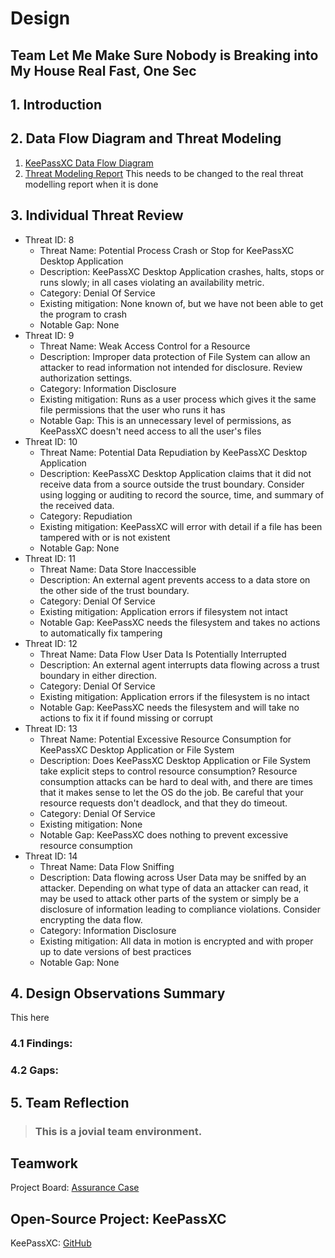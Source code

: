 # Design

## Team Let Me Make Sure Nobody is Breaking into My House Real Fast, One Sec

## 1. Introduction

## 2. Data Flow Diagram and Threat Modeling
  1. [KeePassXC Data Flow Diagram](Design/README.md)
  2. [Threat Modeling Report](https://htmlpreview.github.io/?https://github.com/JCKelley-CYBR/CYBR-8420-SoftwareAssurance/blob/main/Design/Report.htm) This needs to be changed to the real threat modelling report when it is done
## 3. Individual Threat Review
- Threat ID: 8
  - Threat Name: Potential Process Crash or Stop for KeePassXC Desktop Application 
  - Description:	KeePassXC Desktop Application crashes, halts, stops or runs slowly; in all cases violating an availability metric. 
  - Category:	Denial Of Service
  - Existing mitigation: None known of, but we have not been able to get the program to crash
  - Notable Gap: None
- Threat ID: 9
  - Threat Name: Weak Access Control for a Resource  
  - Description:	Improper data protection of File System can allow an attacker to read information not intended for disclosure. Review authorization settings.
  - Category:	Information Disclosure
  - Existing mitigation: Runs as a user process which gives it the same file permissions that the user who runs it has
  - Notable Gap: This is an unnecessary level of permissions, as KeePassXC doesn't need access to all the user's files
- Threat ID: 10
  - Threat Name: Potential Data Repudiation by KeePassXC Desktop Application  
  - Description:	KeePassXC Desktop Application claims that it did not receive data from a source outside the trust boundary. Consider using logging or auditing to record the source, time, and summary of the received data.
  - Category:	Repudiation
  - Existing mitigation: KeePassXC will error with detail if a file has been tampered with or is not existent
  - Notable Gap: None
- Threat ID: 11
  - Threat Name: Data Store Inaccessible  
  - Description:	An external agent prevents access to a data store on the other side of the trust boundary.
  - Category:	Denial Of Service
  - Existing mitigation: Application errors if filesystem not intact
  - Notable Gap: KeePassXC needs the filesystem and takes no actions to automatically fix tampering
- Threat ID: 12
  - Threat Name: Data Flow User Data Is Potentially Interrupted  
  - Description:	An external agent interrupts data flowing across a trust boundary in either direction.
  - Category:	Denial Of Service
  - Existing mitigation: Application errors if the filesystem is no intact 
  - Notable Gap: KeePassXC needs the filesystem and will take no actions to fix it if found missing or corrupt
- Threat ID: 13
  - Threat Name: Potential Excessive Resource Consumption for KeePassXC Desktop Application or File System  
  - Description:	Does KeePassXC Desktop Application or File System take explicit steps to control resource consumption? Resource consumption attacks can be hard to deal with, and there are times that it makes sense to let the OS do the job. Be careful that your resource requests don't deadlock, and that they do timeout.
  - Category:	Denial Of Service
  - Existing mitigation: None
  - Notable Gap: KeePassXC does nothing to prevent excessive resource consumption
- Threat ID: 14
  - Threat Name: Data Flow Sniffing  
  - Description:	Data flowing across User Data may be sniffed by an attacker. Depending on what type of data an attacker can read, it may be used to attack other parts of the system or simply be a disclosure of information leading to compliance violations. Consider encrypting the data flow.
  - Category:	Information Disclosure
  - Existing mitigation: All data in motion is encrypted and with proper up to date versions of best practices
  - Notable Gap: None
## 4. Design Observations Summary
This here
### 4.1 Findings:

### 4.2 Gaps:

## 5. Team Reflection

> ### This is a __jovial__ team environment.

## Teamwork

Project Board: [Assurance Case](https://github.com/users/JCKelley-CYBR/projects/3/views/1)

## Open-Source Project: KeePassXC

KeePassXC: [GitHub](https://github.com/keepassxreboot/keepassxc)
